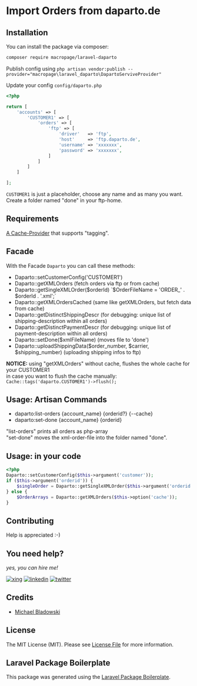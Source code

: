 # Import Orders from daparto.de

## Installation

You can install the package via composer:

```bash
composer require macropage/laravel-daparto
```

Publish config using `php artisan vendor:publish --provider="macropage\laravel_daparto\DapartoServiveProvider"`  

Update your config `config/daparto.php`
```php
<?php

return [
    'accounts' => [
        'CUSTOMER1' => [
            'orders' => [
                'ftp' => [
                    'driver'   => 'ftp',
                    'host'     => 'ftp.daparto.de',
                    'username' => 'xxxxxxx',
                    'password' => 'xxxxxxx',
                ]
            ]
        ]
    ]

];
```
`CUSTOMER1` is just a placeholder, choose any name and as many you want.  
Create a folder named "done" in your ftp-home.

## Requirements
[A Cache-Provider](https://laravel.com/docs/7.x/cache#cache-tags) that supports "tagging".

## Facade
With the Facade `Daparto` you can call these methods:

- Daparto::setCustomerConfig('CUSTOMER1')
- Daparto::getXMLOrders (fetch orders via ftp or from cache)
- Daparto::getSingleXMLOrder($orderId) `$OrderFileName = 'ORDER_' . $orderId . '.xml';`
- Daparto::getXMLOrdersCached (same like getXMLOrders, but fetch data from cache)
- Daparto::getDistinctShippingDescr (for debugging: unique list of shipping-description within all orders)
- Daparto::getDistinctPaymentDescr (for debugging: unique list of payment-description within all orders)
- Daparto::setDone($xmlFileName) (moves file to 'done')
- Daparto::uploadShippingData($order_number, $carrier, $shipping_number) (uploading shipping infos to ftp)

**NOTICE:** using "getXMLOrders" without cache, flushes the whole cache for your CUSTOMER1  
in case you want to flush the cache manually: `Cache::tags('daparto.CUSTOMER1')->flush();` 

## Usage: Artisan Commands
- daparto:list-orders {account_name} {orderid?} {--cache}
- daparto:set-done {account_name} {orderid}

"list-orders" prints all orders as php-array  
"set-done" moves the xml-order-file into the folder named "done".

## Usage: in your code
```php
<?php
Daparto::setCustomerConfig($this->argument('customer'));
if ($this->argument('orderid')) {
    $singleOrder = Daparto::getSingleXMLOrder($this->argument('orderid'), $this->option('cache'));
} else {
    $OrderArrays = Daparto::getXMLOrders($this->option('cache'));
}
```

## Contributing

Help is appreciated :-)

## You need help?
_yes, you can hire me!_  
    
[![xing](https://i.imgur.com/V3RuEM7.png)](https://www.xing.com/profile/Michael_Bladowski/cv)
[![linkedin](https://i.imgur.com/UNH7YtM.png)](https://www.linkedin.com/in/macropage/)
[![twitter](https://i.imgur.com/iSv2xRb.png)](https://twitter.com/michabbb)

## Credits
- [Michael Bladowski](https://github.com/michabbb)

## License

The MIT License (MIT). Please see [License File](LICENSE.md) for more information.

## Laravel Package Boilerplate

This package was generated using the [Laravel Package Boilerplate](https://laravelpackageboilerplate.com).

